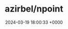 ---
title: "azirbel/npoint"
link: "https://github.com/azirbel/npoint"
date: "2024-03-19 18:00:33 +0000"
description: "JSON storage bins with schema validation"
category: "github"
---